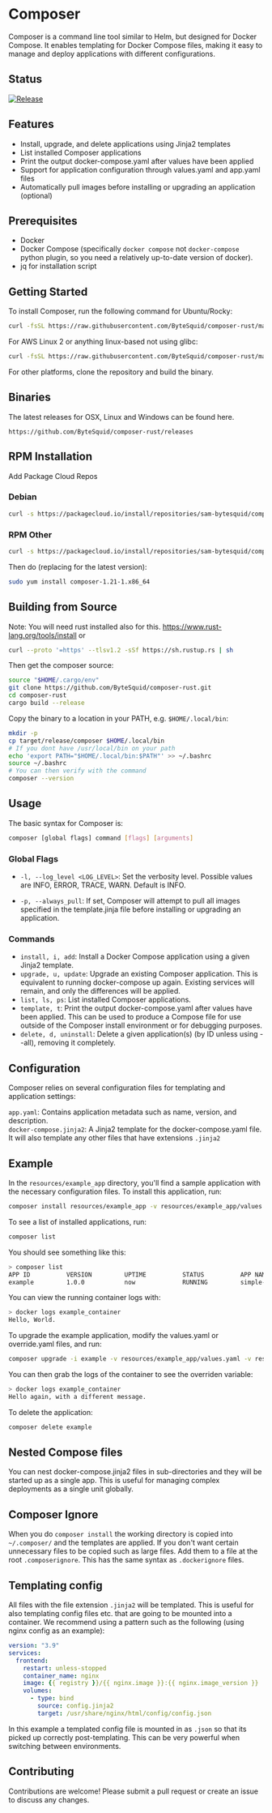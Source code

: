 
# Composer
Composer is a command line tool similar to Helm, but designed for Docker Compose. It enables templating for Docker Compose files, making it easy to manage and deploy applications with different configurations.

## Status
[![Release](https://github.com/ByteSquid/composer-rust/actions/workflows/release.yml/badge.svg)](https://github.com/ByteSquid/composer-rust/actions/workflows/release.yml)
<br/>
## Features
- Install, upgrade, and delete applications using Jinja2 templates
- List installed Composer applications
- Print the output docker-compose.yaml after values have been applied
- Support for application configuration through values.yaml and app.yaml files
- Automatically pull images before installing or upgrading an application (optional)

## Prerequisites
- Docker
- Docker Compose (specifically `docker compose` not `docker-compose` python plugin, so you need a relatively up-to-date version of docker).
- jq for installation script

## Getting Started
To install Composer, run the following command for Ubuntu/Rocky:
```bash
curl -fsSL https://raw.githubusercontent.com/ByteSquid/composer-rust/master/scripts/install-ubuntu.sh | bash
```
For AWS Linux 2 or anything linux-based not using glibc:
```bash
curl -fsSL https://raw.githubusercontent.com/ByteSquid/composer-rust/master/scripts/install-musl.sh | bash
```
For other platforms, clone the repository and build the binary.
## Binaries
The latest releases for OSX, Linux and Windows can be found here.
```
https://github.com/ByteSquid/composer-rust/releases
```

## RPM Installation
Add Package Cloud Repos
### Debian
```bash
curl -s https://packagecloud.io/install/repositories/sam-bytesquid/composer-production/script.deb.sh | sudo bash
```
### RPM Other
```bash
curl -s https://packagecloud.io/install/repositories/sam-bytesquid/composer-production/script.rpm.sh | sudo bash
```
Then do (replacing for the latest version):
```bash
sudo yum install composer-1.21-1.x86_64
```
## Building from Source
Note: You will need rust installed also for this.
https://www.rust-lang.org/tools/install 
or 
```bash
curl --proto '=https' --tlsv1.2 -sSf https://sh.rustup.rs | sh
```
Then get the composer source:
```bash
source "$HOME/.cargo/env"
git clone https://github.com/ByteSquid/composer-rust.git
cd composer-rust
cargo build --release
```
Copy the binary to a location in your PATH, e.g. `$HOME/.local/bin`:
```bash
mkdir -p 
cp target/release/composer $HOME/.local/bin
# If you dont have /usr/local/bin on your path
echo 'export PATH="$HOME/.local/bin:$PATH"' >> ~/.bashrc
source ~/.bashrc
# You can then verify with the command
composer --version
```

## Usage
The basic syntax for Composer is:
```bash
composer [global flags] command [flags] [arguments]
```

### Global Flags
* `-l, --log_level <LOG_LEVEL>`: Set the verbosity level. Possible values are INFO, ERROR, TRACE, WARN. Default is INFO.

* `-p, --always_pull`: If set, Composer will attempt to pull all images specified in the template.jinja file before installing or upgrading an application.

### Commands
* `install, i, add`: Install a Docker Compose application using a given Jinja2 template.
* `upgrade, u, update`: Upgrade an existing Composer application. This is equivalent to running docker-compose up again. Existing services will remain, and only the differences will be applied.
* `list, ls, ps`: List installed Composer applications.
* `template, t`: Print the output docker-compose.yaml after values have been applied. This can be used to produce a Compose file for use outside of the Composer install environment or for debugging purposes.
* `delete, d, uninstall`: Delete a given application(s) (by ID unless using --all), removing it completely.


## Configuration
Composer relies on several configuration files for templating and application settings:

`app.yaml`: Contains application metadata such as name, version, and description. <br/>
`docker-compose.jinja2`: A Jinja2 template for the docker-compose.yaml file. <br/>
It will also template any other files that have extensions `.jinja2` <br/>

## Example
In the `resources/example_app` directory, you'll find a sample application with the necessary configuration files. To install this application, run: 
```bash
composer install resources/example_app -v resources/example_app/values.yaml -i example
```
To see a list of installed applications, run:
```bash
composer list
```
You should see something like this:
```bash
> composer list
APP ID          VERSION         UPTIME          STATUS          APP NAME                  COMPOSE             
example         1.0.0           now             RUNNING         simple-app                resources/example_app
```
You can view the running container logs with:
```bash
> docker logs example_container
Hello, World.
```
To upgrade the example application, modify the values.yaml or override.yaml files, and run:
```bash
composer upgrade -i example -v resources/example_app/values.yaml -v resources/example_app/override.yaml resources/example_app
```
You can then grab the logs of the container to see the overriden variable:
```bash
> docker logs example_container
Hello again, with a different message.
```
To delete the application: 
```bash
composer delete example
```
## Nested Compose files
You can nest docker-compose.jinja2 files in sub-directories and they will be started up as a single app. This is useful for managing complex deployments as a single unit globally.
## Composer Ignore
When you do `composer install` the working directory is copied into `~/.composer/` and the templates are applied. If you don't want certain unnecessary files to be copied such as large files. 
Add them to a file at the root `.composerignore`. This has the same syntax as `.dockerignore` files.
## Templating config
All files with the file extension `.jinja2` will be templated. This is useful for also templating config files etc. that are going to be mounted into a container.
We recommend using a pattern such as the following (using nginx config as an example):
```yaml
version: "3.9"
services:
  frontend:
    restart: unless-stopped
    container_name: nginx
    image: {{ registry }}/{{ nginx.image }}:{{ nginx.image_version }}
    volumes:
      - type: bind
        source: config.jinja2
        target: /usr/share/nginx/html/config/config.json
```
In this example a templated config file is mounted in as `.json` so that its picked up correctly post-templating. This can be very powerful when switching between environments.
## Contributing
Contributions are welcome! Please submit a pull request or create an issue to discuss any changes.
